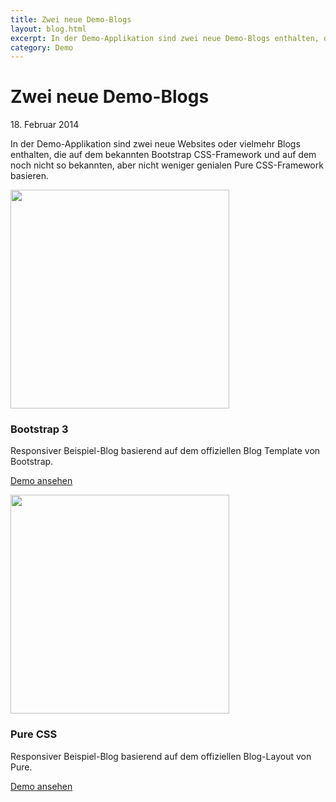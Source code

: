 ```yaml
---
title: Zwei neue Demo-Blogs
layout: blog.html
excerpt: In der Demo-Applikation sind zwei neue Demo-Blogs enthalten, die auf den bewährten CSS-Frameworks von Bootstrap und Pure basieren.
category: Demo
---
```


# Zwei neue Demo-Blogs

18\. Februar 2014

In der Demo-Applikation sind zwei neue Websites oder vielmehr Blogs enthalten,
die auf dem bekannten Bootstrap CSS-Framework und auf dem noch nicht so
bekannten, aber nicht weniger genialen Pure CSS-Framework basieren.

<div class="media">
    <a href="http://demo.getherbie.org/bootstrap" target="_blank"><img src="{{ baseUrl }}/media/bootstrap.jpg" alt="" width="350"></a>
    <h3>Bootstrap 3</h3>
    <p>Responsiver Beispiel-Blog basierend auf dem offiziellen Blog Template von Bootstrap.</p>
    <p><a href="http://demo.getherbie.org/bootstrap" target="_blank">Demo ansehen</a></p>
</div>

<div class="media">
    <a href="http://demo.getherbie.org/pure" target="_blank"><img src="{{ baseUrl }}/media/pure.jpg" alt="" width="350"></a>
    <h3>Pure CSS</h3>
    <p>Responsiver Beispiel-Blog basierend auf dem offiziellen Blog-Layout von Pure.</p>
    <p><a href="http://demo.getherbie.org/pure" target="_blank">Demo ansehen</a></p>
</div>
